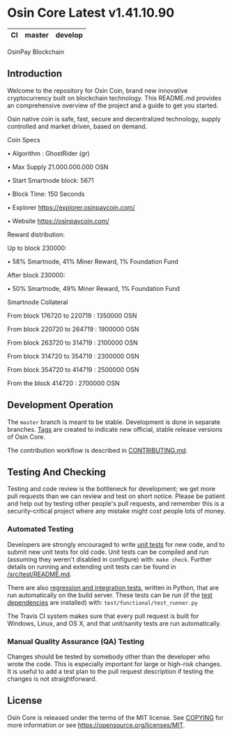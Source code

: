 Osin Core Latest v1.41.10.90
===========================

|CI|master|develop|
|-|-|-|

OsinPay Blockchain

Introduction
------------

Welcome to the repository for Osin Coin, brand new innovative cryptocurrency built on blockchain technology. This README.md provides an comprehensive overview of the project and a guide to get you started.

Osin native coin is safe, fast, secure and decentralized technology, supply controlled and market driven, based on demand.

Coin Specs

• Algorithm : GhostRider (gr)

• Max Supply 21.000.000.000 OSN

• Start Smartnode block: 5671

• Block Time: 150 Seconds

• Explorer https://explorer.osinpaycoin.com/

• Website https://osinpaycoin.com/

Reward distribution:

Up to block 230000:

• 58% Smartnode, 41% Miner Reward, 1% Foundation Fund

After block 230000:

• 50% Smartnode, 49% Miner Reward, 1% Foundation Fund

Smartnode Collateral

From block 176720 to 220719 : 1350000 OSN

From block 220720 to 264719 : 1900000 OSN

From block 263720 to 314719 : 2100000 OSN

From block 314720 to 354719 : 2300000 OSN

From block 354720 to 414719 : 2500000 OSN

From the block 414720 : 2700000 OSN

Development Operation
---------------------

The `master` branch is meant to be stable. Development is done in separate branches.
[Tags](https://github.com/deosin/osin/tags) are created to indicate new official,
stable release versions of Osin Core.

The contribution workflow is described in [CONTRIBUTING.md](CONTRIBUTING.md).

Testing And Checking
--------------------

Testing and code review is the bottleneck for development; we get more pull
requests than we can review and test on short notice. Please be patient and help out by testing
other people's pull requests, and remember this is a security-critical project where any mistake might cost people
lots of money.

### Automated Testing

Developers are strongly encouraged to write [unit tests](src/test/README.md) for new code, and to
submit new unit tests for old code. Unit tests can be compiled and run
(assuming they weren't disabled in configure) with: `make check`. Further details on running
and extending unit tests can be found in [/src/test/README.md](/src/test/README.md).

There are also [regression and integration tests](/test), written
in Python, that are run automatically on the build server.
These tests can be run (if the [test dependencies](/test) are installed) with: `test/functional/test_runner.py`

The Travis CI system makes sure that every pull request is built for Windows, Linux, and OS X, and that unit/sanity tests are run automatically.

### Manual Quality Assurance (QA) Testing

Changes should be tested by somebody other than the developer who wrote the
code. This is especially important for large or high-risk changes. It is useful
to add a test plan to the pull request description if testing the changes is
not straightforward.

License
-------

Osin Core is released under the terms of the MIT license. See [COPYING](COPYING) for more
information or see https://opensource.org/licenses/MIT.

